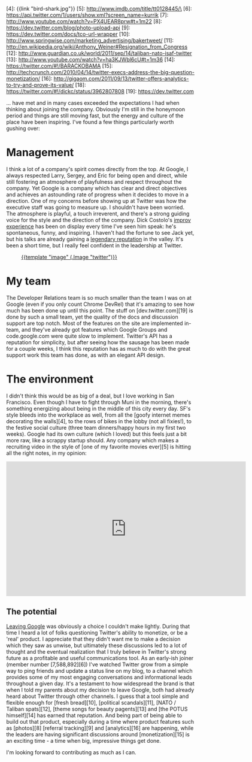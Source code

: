 [1]: http://blog.roomanna.com/08-29-2011/my-last-day-at-google
[2]: http://leisureblogs.chicagotribune.com/the_theater_loop/2010/10/an-annoyance-actor-does-just-ok.html
[3]: http://techcrunch.com/2011/03/24/jack-dorsey-golden-gate-bridge/
[4]: {{link "bird-shark.jpg"}}
[5]: http://www.imdb.com/title/tt0128445/\
[6]: https://api.twitter.com/1/users/show.xml?screen_name=kurrik
[7]: http://www.youtube.com/watch?v=PX4UEAR8prw#t=1m22
[8]: https://dev.twitter.com/blog/photo-upload-api
[9]: https://dev.twitter.com/docs/tco-url-wrapper
[10]: http://www.springwise.com/marketing_advertising/bakertweet/
[11]: http://en.wikipedia.org/wiki/Anthony_Weiner#Resignation_from_Congress
[12]: http://www.guardian.co.uk/world/2011/sep/14/taliban-nato-isaf-twitter
[13]: http://www.youtube.com/watch?v=ha3KJWbl6cU#t=1m36
[14]: https://twitter.com/#!/BARACKOBAMA
[15]: http://techcrunch.com/2010/04/14/twitter-execs-address-the-big-question-monetization/
[16]: http://gigaom.com/2011/09/13/twitter-offers-analytics-to-try-and-prove-its-value/
[18]: https://twitter.com/#!/dickc/status/3962807808
[19]: https://dev.twitter.com

... have met and in many cases exceeded the expectations I had when thinking
about joining the company.  Obviously I'm still in the honeymoon period and
things are still moving fast, but the energy and culture of the place have been
inspiring.  I've found a few things particularly worth gushing over:

<!--BREAK-->

# Management

I think a lot of a company's spirit comes directly from the top.  At Google, I
always respected Larry, Sergey, and Eric for being open and direct, while still
fostering an atmosphere of playfulness and respect throughout the company.  Yet
Google is a company which has clear and direct objectives and achieves an
astounding rate of progress when it decides to move in a direction.  One of my
concerns before showing up at Twitter was how the executive staff was going to
measure up. I shouldn't have been worried.  The atmosphere is playful, a touch
irreverent, and there's a strong guiding voice for the style and the direction
of the company.  Dick Costolo's [improv experience][2] has been on display
every time I've seen him speak: he's spontaneous, funny, and inspiring. I
haven't had the fortune to see Jack yet, but his talks are already gaining a
[legendary reputation][3] in the valley.  It's been a short time, but I really
feel confident in the leadership at Twitter.

<div class="roomanna-centered">
  <figure class="roomanna-figure">
    <a href="https://twitter.com/#!/dickc/status/3962807808">
      {{template "image" (.Image "twitter")}}
    </a>
  </figure>
</div>

# My team

The Developer Relations team is so much smaller than the team I was on at
Google (even if you only count Chrome DevRel) that it's amazing to see how much
has been done up until this point.  The stuff on [dev.twitter.com][19] is done
by such a small team, yet the quality of the docs and discussion support are
top notch.  Most of the features on the site are implemented in-team, and
they've already got features which Google Groups and code.google.com were quite
slow to implement.  Twitter's API has a reputation for simplicity, but after
seeing how the sausage has been made for a couple weeks, I think this
reputation has as much to do with the great support work this team has done, as
with an elegant API design.

# The environment

I didn't think this would be as big of a deal, but I love working in San
Francisco.  Even though I have to fight through Muni in the morning, there's
something energizing about being in the middle of this city every day.  SF's
style bleeds into the workplace as well, from all the [goofy internet memes
decorating the walls][4], to the rows of bikes in the lobby (not all fixies!),
to the festive social culture (three team dinners/happy hours in my first two
weeks).  Google had its own culture (which I loved) but this feels just a bit
more raw, like a scrappy startup should.  Any company which makes a recruiting
video in the style of [one of my favorite movies ever][5] is hitting all the
right notes, in my opinion:

<div class="roomanna-centered">
  <iframe
    width="640"
    height="360"
    src="http://www.youtube.com/embed/wU6epAkC9wg?hd=1"
    frameborder="0"
    allowfullscreen="true">
  </iframe>
</div>

## The potential

[Leaving Google][1] was obviously a choice I couldn't make lightly. During that
time I heard a lot of folks questioning Twitter's ability to monetize, or be a
'real' product.  I appreciate that they didn't want me to make a decision which
they saw as unwise, but ultimately these discussions led to a lot of thought
and the eventual realization that I truly believe in Twitter's strong future as
a profitable and useful communications tool.  As an early-ish joiner (member
number [7,588,892][6]) I've watched Twitter grow from a simple way to ping
friends and update a status line on my blog, to a channel which provides some
of my most engaging conversations and informational leads throughout a given
day.  It's a testament to how widespread the brand is that when I told my
parents about my decision to leave Google, both had already heard about Twitter
through other channels. I guess that a tool simple and flexible enough for
[fresh bread][10], [political scandals][11], [NATO / Taliban spats][12], [theme
songs for beauty pagents][13] and [the POTUS himself][14] has earned that
reputation.  And being part of being able to build out that product, especially
during a time where product features such as [photos][8] [referral tracking][9]
and [analytics][16] are happening, while the leaders are having significant
discussions around [monetization][15] is an exciting time - a time when big,
impressive things get done.

I'm looking forward to contributing as much as I can.

